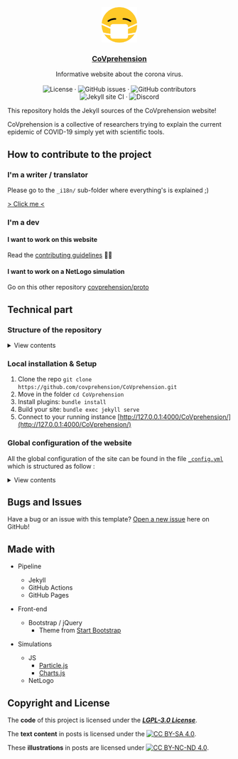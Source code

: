 <p align="center">
  <a href="https://github.com/github_username/repo">
    <img src="img/favicon.png" alt="Logo" width="80" height="80">
  </a>

  <h3 align="center"><a href="https://covprehension.org" target="_blank">CoVprehension</a></h3>

  <p align="center">
    Informative website about the corona virus.
    <br />
    <br />
    <img src="https://img.shields.io/github/license/covprehension/covprehension" alt="License" />
    ·
    <img src="https://img.shields.io/github/issues/covprehension/CoVprehension" alt="GitHub issues" />
    ·
    <img src="https://img.shields.io/github/contributors/covprehension/covprehension" alt="GitHub contributors" />
    <br />
    <img src="https://github.com/covprehension/CoVprehension/workflows/Jekyll%20site%20CI/badge.svg?branch=master" alt="Jekyll site CI" />
    ·
    <img src="https://img.shields.io/discord/690125443952672780?label=Discord" alt="Discord" />
  </p>
</p>

This repository holds the Jekyll sources of the CoVprehension website!

CoVprehension is a collective of researchers trying to explain the current epidemic of COVID-19 simply yet with scientific tools.

## How to contribute to the project

### I'm a writer / translator

Please go to the `_i18n/` sub-folder where everything's is explained ;)

[> Click me <](https://github.com/covprehension/CoVprehension/tree/master/_i18n)

### I'm a dev

#### I want to work on this website

Read the [contributing guidelines](https://github.com/covprehension/CoVprehension/blob/master/CONTRIBUTING.md) 👩‍💻

#### I want to work on a NetLogo simulation

Go on this other repository [covprehension/proto](https://github.com/covprehension/proto)

## Technical part

### Structure of the repository

<details>
<summary>View contents</summary>

```
$ tree
.
├── assets/
│   ├── lang/
│   |   ├── <translation files for JS simulations>
│   │   └── simu-XX.js -> ../../_i18n/fr/simu-XX.js
│   ├── vendor/ <default resources>
│   └── <custom JS/CSS files>
|
├── _i18n/ <== Folder where website is translated
│   ├── <anyLanguageCode>/
│   │   ├── pages/
│   │   │   ├── about.html
│   │   │   ├── resources.md
│   │   │   └── simulator.md
│   │   ├── _posts/
│   │   │   ├── YYYY-MM-DD-qXX.md
│   │   │   └── <All your questions>
│   │   └── simu-<anyLanguageCode>.js
│   └── <anyLanguageCode>.yml
|
├── img/
│   ├── about/
│   ├── post/
│   └── <website images>
│
├── _includes/
│   └── <Global part of website : Header/Footer/etc>
│
├── _layouts/
│   └── <HTML pages template>
│
├── posts/
│   └── <IGNORE ME, I'm a trap 🙊>
│
├── _pages/
│   └── <Defined layout for translated pages>
│
├── simulations/
│   ├── js/
│   │   └── <JS simulation in sub-dir>
│   └── <Web NetLogo export simulations>
│
├── _config.yml
│
└── <others uninteresting stuff...>

<plenty> directories, <too many> files
```

</details>

### Local installation & Setup

1. Clone the repo `git clone https://github.com/covprehension/CoVprehension.git`
2. Move in the folder `cd CoVprehension`
3. Install plugins: `bundle install`
4. Build your site: `bundle exec jekyll serve`
5. Connect to your running instance [http://127.0.0.1:4000/CoVprehension/](http://127.0.0.1:4000/CoVprehension/)


### Global configuration of the website

All the global configuration of the site can be found in the file [`_config.yml`](https://github.com/RoiArthurB/CoVprehension/blob/master/_config.yml) which is structured as follow :

<details>
<summary>View contents</summary>
  
- General settings
  - `title` Global title
  - `email` Global mail 
  - `description`
  - `url`
  - `baseurl` root position of the website in the url variable 
    - Don't change me
  - `include` Jekyll collection list
- Social Profiles (all optionals)
  - `twitter_username`
  - `github_username`
  - `facebook_username`
  - `linkedin_username`
  - `rss_link`
  - `google_analytics`
- Build settings
  - `markdown` MarkDown compiler
  - `paginate`
  - `paginate_path` how to generate pagination url
  - `plugins` list of ruby plugins used in the website
- Multi language website => See https://github.com/kurtsson/jekyll-multiple-languages-plugin/#4-configuration
  - `languages` list of enabled languages
  - `exclude_from_localizations`
  
</details>

## Bugs and Issues

Have a bug or an issue with this template? [Open a new issue](https://github.com/covprehension/CoVprehension/issues/new) here on GitHub!

## Made with

* Pipeline
  * Jekyll
  * GitHub Actions
  * GitHub Pages

* Front-end
  * Bootstrap / jQuery
    * Theme from [Start Bootstrap](https://startbootstrap.com/)

* Simulations
  * JS
    * [Particle.js](https://vincentgarreau.com/particles.js/)
    * [Charts.js](https://www.chartjs.org/)
  * NetLogo

## Copyright and License


The **code** of this project is licensed under the [***LGPL-3.0 License***](https://github.com/covprehension/CoVprehension/blob/master/LICENSE).

The **text content** in posts is licensed under the [![***CC BY-SA 4.0***](https://i.creativecommons.org/l/by-sa/4.0/88x31.png)](http://creativecommons.org/licenses/by-sa/4.0/).

These **illustrations** in posts are licensed under [![***CC BY-NC-ND 4.0***](https://i.creativecommons.org/l/by-nc-nd/4.0/88x31.png)](http://creativecommons.org/licenses/by-nc-nd/4.0/). 
